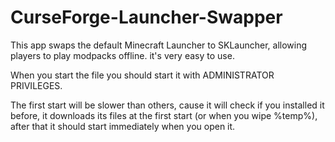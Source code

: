 # CurseForge-Launcher-Swapper

This app swaps the default Minecraft Launcher to SKLauncher, allowing players to play modpacks offline.
it's very easy to use.

When you start the file you should start it with ADMINISTRATOR PRIVILEGES.

The first start will be slower than others, cause it will check if you installed it before, it downloads its files at the first start (or when you wipe %temp%), after that it should start immediately when you open it.
